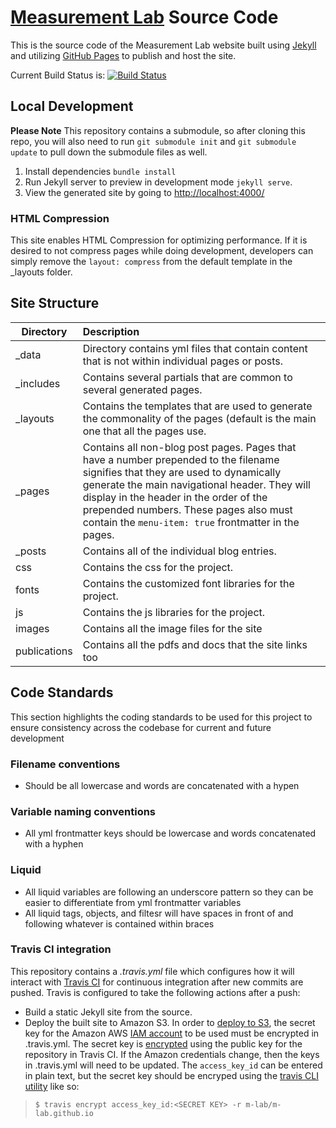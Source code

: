 # [Measurement Lab](http://www.measurementlab.net/) Source Code

This is the source code of the Measurement Lab website built using [Jekyll](http://jekyllrb.com) and utilizing [GitHub Pages](https://pages.github.com/) to publish and host the site.

Current Build Status is: [![Build Status](https://secure.travis-ci.org/m-lab/m-lab.github.io.png?branch=master)](http://travis-ci.org/m-lab/m-lab.github.io)

## Local Development

**Please Note** This repository contains a submodule, so after cloning this repo, you will also need to run `git submodule init` and `git submodule update` to pull down the submodule files as well.

1. Install dependencies `bundle install`
2. Run Jekyll server to preview in development mode `jekyll serve`.
3. View the generated site by going to [http://localhost:4000/](http://localhost:4000/)

### HTML Compression

This site enables HTML Compression for optimizing performance.  If it is desired to not compress pages while doing development, developers can simply remove the ``layout: compress`` from the default template in the _layouts folder.  

## Site Structure

| Directory | Description |
| ------------- |:------------- |
| _data | Directory contains yml files that contain content that is not within individual pages or posts. |
| _includes | Contains several partials that are common to several generated pages. |
| _layouts | Contains the templates that are used to generate the commonality of the pages (default is the main one that all the pages use. |
| _pages | Contains all non-blog post pages. Pages that have a number prepended to the filename signifies that they are used to dynamically generate the main navigational header.  They will display in the header in the order of the prepended numbers.  These pages also must contain the `menu-item: true` frontmatter in the pages. |
| _posts | Contains all of the individual blog entries. |
| css | Contains the css for the project. |
| fonts | Contains the customized font libraries for the project. |
| js | Contains the js libraries for the project. |
| images | Contains all the image files for the site |
| publications | Contains all the pdfs and docs that the site links too |

## Code Standards

This section highlights the coding standards to be used for this project to ensure consistency across the codebase for current and future development

### Filename conventions
- Should be all lowercase and words are concatenated with a hypen

### Variable naming conventions
- All yml frontmatter keys should be lowercase and words concatenated with a hyphen

### Liquid
- All liquid variables are following an underscore pattern so they can be easier to differentiate from yml frontmatter variables
- All liquid tags, objects, and filtesr will have spaces in front of and following whatever is contained within braces

### Travis CI integration

This repository contains a _.travis.yml_ file which configures how it will interact with [Travis CI](https://travis-ci.org/) for continuous integration after new commits are pushed. Travis is configured to take the following actions after a push:

- Build a static Jekyll site from the source.
- Deploy the built site to Amazon S3. In order to [deploy to S3](https://docs.travis-ci.com/user/deployment/s3/), the secret key for the Amazon AWS [IAM account](https://aws.amazon.com/iam/) to be used must be encrypted in .travis.yml. The secret key is [encrypted](https://docs.travis-ci.com/user/encryption-keys/) using the public key for the repository in Travis CI. If the Amazon credentials change, then the keys in .travis.yml will need to be updated. The ```access_key_id``` can be entered in plain text, but the secret key should be encryped using the [travis CLI utility](https://github.com/travis-ci/travis.rb) like so:
> ```$ travis encrypt access_key_id:<SECRET KEY> -r m-lab/m-lab.github.io```
